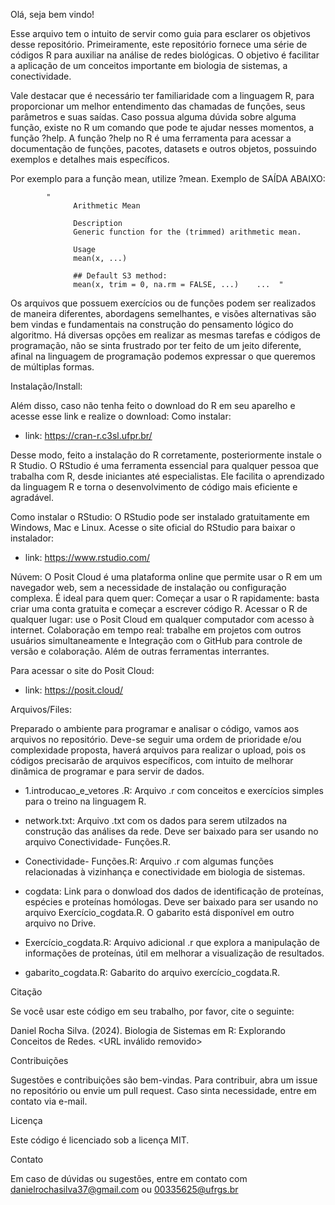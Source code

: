 
Olá, seja bem vindo!

Esse arquivo tem o intuito de servir como guia para esclarer os objetivos desse repositório. Primeiramente,
este repositório fornece uma série de códigos R para auxiliar na análise de redes biológicas.  O objetivo é facilitar a aplicação de 
um conceitos importante em biologia de sistemas, a conectividade.

Vale destacar que é necessário ter familiaridade com a linguagem R, para proporcionar um melhor entendimento das chamadas de funções,
seus parâmetros e suas saídas. Caso possua alguma dúvida sobre alguma função, existe no R um comando que pode te ajudar nesses momentos,
a função ?help. A função ?help no R é uma ferramenta para acessar a documentação de funções, pacotes, datasets e outros objetos, possuindo exemplos
e detalhes mais específicos.

Por exemplo para a função mean, utilize ?mean. Exemplo de SAÍDA ABAIXO:

            " 
                  Arithmetic Mean
                  
                  Description
                  Generic function for the (trimmed) arithmetic mean.
                  
                  Usage
                  mean(x, ...)
                  
                  ## Default S3 method:
                  mean(x, trim = 0, na.rm = FALSE, ...)    ...  "
                  

Os arquivos que possuem exercícios ou de funções podem ser realizados de maneira diferentes, abordagens semelhantes, e visões alternativas são bem vindas
e fundamentais na construção do pensamento lógico do algoritmo. Há diversas opções em realizar as mesmas tarefas e códigos de programação, não se sinta frustrado por
ter feito de um jeito diferente, afinal na linguagem de programação podemos expressar o que queremos de múltiplas formas.



Instalação/Install:

Além disso, caso não tenha feito o download do R em seu aparelho e acesse esse link e realize o download:
Como instalar:
- link: https://cran-r.c3sl.ufpr.br/

Desse modo, feito a instalação do R corretamente, posteriormente instale o R Studio. O RStudio é uma ferramenta essencial para qualquer pessoa que trabalha com R, 
desde iniciantes até especialistas.  Ele facilita o aprendizado da linguagem R e torna o desenvolvimento de código mais eficiente e agradável.

Como instalar o RStudio:
O RStudio pode ser instalado gratuitamente em Windows, Mac e Linux. Acesse o site oficial do RStudio para baixar o instalador:
- link: https://www.rstudio.com/

Núvem:
O Posit Cloud é uma plataforma online que permite usar o R em um navegador web, sem a necessidade de instalação ou configuração complexa. É ideal para quem quer:
Começar a usar o R rapidamente: basta criar uma conta gratuita e começar a escrever código R.
Acessar o R de qualquer lugar: use o Posit Cloud em qualquer computador com acesso à internet.
Colaboração em tempo real: trabalhe em projetos com outros usuários simultaneamente e 
Integração com o GitHub para controle de versão e colaboração. Além de outras ferramentas interrantes.

Para acessar o site do Posit Cloud: 
- link: https://posit.cloud/


Arquivos/Files:

Preparado o ambiente para programar e analisar o código, vamos aos arquivos no repositório. Deve-se seguir uma ordem de prioridade e/ou complexidade proposta,
haverá arquivos para realizar o upload, pois os códigos precisarão de arquivos específicos, com intuito de melhorar dinâmica de programar e para servir de dados.

- 1.introducao_e_vetores .R:  Arquivo .r com conceitos e exercícios simples para o treino na linguagem R.
  
- network.txt:  Arquivo .txt com os dados para serem utilzados na construção das análises da rede. Deve ser baixado para ser usando no arquivo Conectividade- Funções.R.

- Conectividade- Funções.R:  Arquivo .r com algumas funções relacionadas à vizinhança e conectividade em biologia de sistemas. 

- cogdata:  Link para o donwload dos dados de identificação de proteínas, espécies e proteínas homólogas. Deve ser baixado para ser usando no arquivo Exercício_cogdata.R.
 O gabarito está disponível em outro arquivo no Drive.

- Exercício_cogdata.R:  Arquivo adicional .r que explora a manipulação de informações de proteínas, útil em melhorar a visualização de resultados.

- gabarito_cogdata.R:  Gabarito do arquivo exercício_cogdata.R.






Citação

Se você usar este código em seu trabalho, por favor, cite o seguinte:

Daniel Rocha Silva. (2024). Biologia de Sistemas em R: Explorando Conceitos de Redes. <URL inválido removido>


Contribuições

Sugestões e contribuições são bem-vindas. Para contribuir, abra um issue no repositório ou envie um pull request. Caso sinta necessidade,
entre em contato via e-mail.


Licença

Este código é licenciado sob a licença MIT.


Contato

Em caso de dúvidas ou sugestões, entre em contato com danielrochasilva37@gmail.com ou 00335625@ufrgs.br
  
